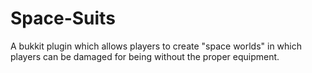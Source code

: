 # Space-Suits
A bukkit plugin which allows players to create "space worlds" in which players can be damaged for being without the proper equipment.
